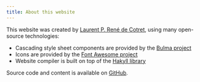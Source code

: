```yaml
---
title: About this website
---
```


This website was created by [Laurent P. René de Cotret](http://www.physics.mcgill.ca/~decotret), using many open-source technologies:

* Cascading style sheet components are provided by the [Bulma project](https://bulma.io/)
* Icons are provided by the [Font Awesome project](https://fontawesome.com/)
* Website compiler is built on top of the [Hakyll library](http://hackage.haskell.org/package/hakyll)

Source code and content is available on [GitHub](https://github.com/MGAPS/mgaps-website).
